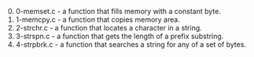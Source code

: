 0. 0-memset.c -  a function that fills memory with a constant byte.
1. 1-memcpy.c -  a function that copies memory area.
2. 2-strchr.c -  a function that locates a character in a string.
3. 3-strspn.c -  a function that gets the length of a prefix substring.
4. 4-strpbrk.c - a function that searches a string for any of a set of bytes.
